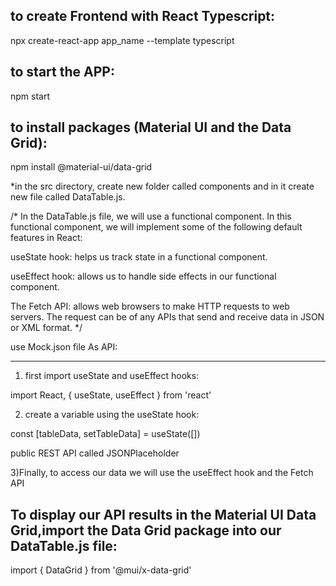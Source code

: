 to create Frontend with React Typescript:
-----------------------------------------
npx create-react-app app_name --template typescript


to start the APP:
-----------------
npm start

to install packages (Material UI and the Data Grid):
----------------------------------------------------
npm install @material-ui/data-grid


*in the src directory, create new folder called components and in it create new file called DataTable.js.

/*
In the DataTable.js file, we will use a functional component. In this functional component, we will implement some of the following default features in React:

useState hook: helps us track state in a functional component.

useEffect hook: allows us to handle side effects in our functional component. 

The Fetch API: allows web browsers to make HTTP requests to web servers. The request can be of any APIs that send and receive data in JSON or XML format.
*/

use Mock.json file As API:
**************************
1) first import useState and useEffect hooks:

import React, { useState, useEffect } from 'react'

2) create a variable using the useState hook:

const [tableData, setTableData] = useState([])

public REST API called JSONPlaceholder

3)Finally, to access our data we will use the useEffect hook and the Fetch API




To display our API results in the Material UI Data Grid,import the Data Grid package into our DataTable.js file:
----------------------------------------------------------------------------------------------------------------
import { DataGrid } from '@mui/x-data-grid'




